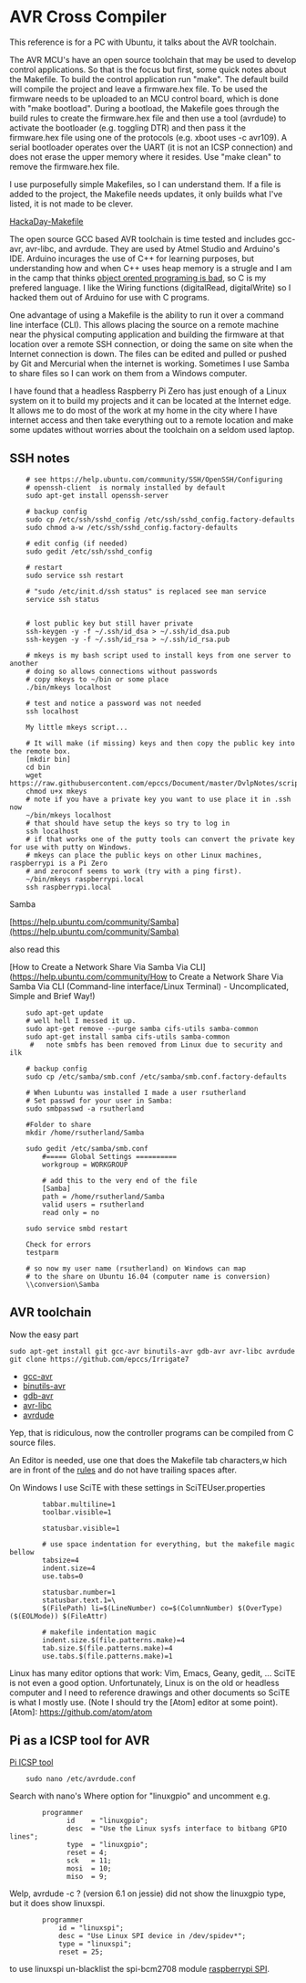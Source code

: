 # AVR Cross Compiler

This reference is for a PC with Ubuntu, it talks about the AVR toolchain.

The AVR MCU's have an open source toolchain that may be used to develop control applications. So that is the focus but first, some quick notes about the Makefile. To build the control application run "make". The default build will compile the project and leave a firmware.hex file. To be used the firmware needs to be uploaded to an MCU control board, which is done with "make bootload". During a bootload, the Makefile goes through the build rules to create the firmware.hex file and then use a tool (avrdude) to activate the bootloader (e.g. toggling DTR) and then pass it the firmware.hex file using one of the protocols (e.g. xboot uses -c avr109). A serial bootloader operates over the UART (it is not an ICSP connection) and does not erase the upper memory where it resides. Use "make clean" to remove the firmware.hex file. 

I use purposefully simple Makefiles, so I can understand them. If a file is added to the project, the Makefile needs updates, it only builds what I've listed, it is not made to be clever. 

[HackaDay-Makefile](http://hackaday.com/2016/03/11/embed-with-elliot-march-makefile-madness/">embed-with-elliot-march-makefile-madness)

The open source GCC based AVR toolchain is time tested and includes gcc-avr, avr-libc, and avrdude. They are used by Atmel Studio and Arduino's IDE. Arduino incurages the use of C++ for learning purposes, but understanding how and when C++ uses heap memory is a strugle and I am in the camp that thinks [object orented programing is bad], so C is my prefered language. I like the Wiring functions (digitalRead, digitalWrite) so I hacked them out of Arduino for use
with C programs. 

[object orented programing is bad]: https://www.youtube.com/watch?v=QM1iUe6IofM

One advantage of using a Makefile is the ability to run it over a command line interface (CLI). This allows placing the source on a remote machine near the physical computing application and building the firmware at that location over a remote SSH connection, or doing the same on site when the Internet connection is down. The files can be edited and pulled or pushed by Git and Mercurial when the internet is working. Sometimes I use Samba to share files so I can work on them from a Windows computer. 
    
I have found that a headless Raspberry Pi Zero has just enough of a Linux system on it to build my projects and it can be located at the Internet edge. It allows me to do most of the work at my home in the city where I have internet access and then take everything out to a remote location and make some updates without worries about the toolchain on a seldom used laptop.


## SSH notes

```
    # see https://help.ubuntu.com/community/SSH/OpenSSH/Configuring
    # openssh-client  is normaly installed by default
    sudo apt-get install openssh-server

    # backup config
    sudo cp /etc/ssh/sshd_config /etc/ssh/sshd_config.factory-defaults
    sudo chmod a-w /etc/ssh/sshd_config.factory-defaults

    # edit config (if needed)
    sudo gedit /etc/ssh/sshd_config

    # restart
    sudo service ssh restart

    # "sudo /etc/init.d/ssh status" is replaced see man service
    service ssh status


    # lost public key but still haver private
    ssh-keygen -y -f ~/.ssh/id_dsa > ~/.ssh/id_dsa.pub
    ssh-keygen -y -f ~/.ssh/id_rsa > ~/.ssh/id_rsa.pub

    # mkeys is my bash script used to install keys from one server to another
    # doing so allows connections without passwords 
    # copy mkeys to ~/bin or some place 
    ./bin/mkeys localhost
    
    # test and notice a password was not needed
    ssh localhost

    My little mkeys script...

    # It will make (if missing) keys and then copy the public key into the remote box. 
    [mkdir bin] 
    cd bin
    wget https://raw.githubusercontent.com/epccs/Document/master/DvlpNotes/script/mkeys
    chmod u+x mkeys
    # note if you have a private key you want to use place it in .ssh now
    ~/bin/mkeys localhost
    # that should have setup the keys so try to log in
    ssh localhost
    # if that works one of the putty tools can convert the private key for use with putty on Windows.
    # mkeys can place the public keys on other Linux machines, raspberrypi is a Pi Zero
    # and zeroconf seems to work (try with a ping first).
    ~/bin/mkeys raspberrypi.local
    ssh raspberrypi.local
```

Samba

[https://help.ubuntu.com/community/Samba](https://help.ubuntu.com/community/Samba)

also read this

[How to Create a Network Share Via Samba Via CLI](https://help.ubuntu.com/community/How to Create a Network Share Via Samba Via CLI (Command-line interface/Linux Terminal) - Uncomplicated, Simple and Brief Way!)

```
    sudo apt-get update
    # well hell I messed it up.
    sudo apt-get remove --purge samba cifs-utils samba-common
    sudo apt-get install samba cifs-utils samba-common
     #   note smbfs has been removed from Linux due to security and ilk

    # backup config
    sudo cp /etc/samba/smb.conf /etc/samba/smb.conf.factory-defaults

    # When Lubuntu was installed I made a user rsutherland
    # Set passwd for your user in Samba:
    sudo smbpasswd -a rsutherland

    #Folder to share
    mkdir /home/rsutherland/Samba

    sudo gedit /etc/samba/smb.conf
        #===== Global Settings ==========
        workgroup = WORKGROUP

        # add this to the very end of the file
        [Samba]
        path = /home/rsutherland/Samba
        valid users = rsutherland
        read only = no

    sudo service smbd restart

    Check for errors
    testparm

    # so now my user name (rsutherland) on Windows can map 
    # to the share on Ubuntu 16.04 (computer name is conversion)
    \\conversion\Samba
```

## AVR toolchain

Now the easy part

```
sudo apt-get install git gcc-avr binutils-avr gdb-avr avr-libc avrdude
git clone https://github.com/epccs/Irrigate7
```

* [gcc-avr](http://packages.ubuntu.com/search?keywords=gcc-avr)
* [binutils-avr](http://packages.ubuntu.com/search?keywords=binutils-avr)
* [gdb-avr](http://packages.ubuntu.com/search?keywords=gdb-avr)
* [avr-libc](http://packages.ubuntu.com/search?keywords=avr-libc)
* [avrdude](http://packages.ubuntu.com/search?keywords=avrdude)

Yep, that is ridiculous, now the controller programs can be compiled from C source files. 

An Editor is needed, use one that does the Makefile tab characters,w hich are in front of the <A HREF="https://en.wikipedia.org/wiki/Make_(software)#Rules">rules</A> and do not have trailing spaces after. 
    
On Windows I use SciTE with these settings in SciTEUser.properties

```
        tabbar.multiline=1
        toolbar.visible=1

        statusbar.visible=1

        # use space indentation for everything, but the makefile magic bellow
        tabsize=4
        indent.size=4
        use.tabs=0

        statusbar.number=1
        statusbar.text.1=\
        $(FilePath) li=$(LineNumber) co=$(ColumnNumber) $(OverType) ($(EOLMode)) $(FileAttr)

        # makefile indentation magic
        indent.size.$(file.patterns.make)=4
        tab.size.$(file.patterns.make)=4
        use.tabs.$(file.patterns.make)=1
```
    
Linux has many editor options that work: Vim, Emacs, Geany, gedit, ... SciTE is not even a good option. Unfortunately, Linux is on the old or headless computer and I need to reference drawings and other documents so SciTE is what I mostly use. (Note I should try the [Atom] editor at some point).
[Atom]: https://github.com/atom/atom


## Pi as a ICSP tool for AVR

[Pi ICSP tool](./images/PiAsISPtool4AVR.png)

```
    sudo nano /etc/avrdude.conf
```

Search with nano's Where option for "linuxgpio" and uncomment e.g.

```
        programmer
              id    = "linuxgpio";
              desc  = "Use the Linux sysfs interface to bitbang GPIO lines";
              type  = "linuxgpio";
              reset = 4;
              sck   = 11;
              mosi  = 10;
              miso  = 9;
```

Welp, avrdude -c ? (version 6.1 on jessie) did not show the linuxgpio type, but it does show linuxspi.
    
```
        programmer
            id = "linuxspi";
            desc = "Use Linux SPI device in /dev/spidev*";
            type = "linuxspi";
            reset = 25;
```

to use linuxspi un-blacklist the spi-bcm2708 module [raspberrypi SPI].

[raspberrypi SPI]: https://www.raspberrypi.org/documentation/hardware/raspberrypi/spi/README.md

